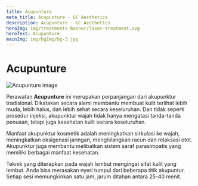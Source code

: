 ```yaml
---
title: Acupunture
meta_title: Acupunture - GC Aesthetics
description: Acupunture - GC Aesthetics
heroImg: img/treatments-banner/laser-treatment.svg
heroText: Acupunture
mainImg: img/bgImg/bg-3.jpg
---
```


<div class="container">
<div class="row mt-4">

# Acupunture

</div>
<div class="row mt-4">
<div class="col-12 col-md-6 col-lg-4">

<img :src="mainImg" class="w-100" alt="Acupunture image" />

</div>
<div class="col-12 col-md-6 col-lg-8 mt-4 mt-md-0">

Perawatan **Acupunture** ini merupakan perpanjangan dari akupunktur tradisional. Dikatakan secara alami membantu
membuat kulit terlihat lebih muda, lebih halus, dan lebih sehat secara keseluruhan.
Dan tidak seperti prosedur injeksi, akupunktur wajah tidak hanya mengatasi tanda-tanda penuaan, tetapi juga kesehatan kulit secara keseluruhan.

Manfaat akupunktur kosmetik adalah meningkatkan sirkulasi ke wajah, meningkatkan oksigenasi jaringan,
menghilangkan racun dan relaksasi otot. Akupunktur juga membantu melibatkan sistem saraf parasimpatis
yang memiliki berbagai manfaat kesehatan.

Teknik yang diterapkan pada wajah lembut mengingat sifat kulit yang lembut.
Anda bisa merasakan nyeri tumpul dari beberapa titik akupuntur.
Setiap sesi memungkinkan satu jam, jarum ditahan antara 25-40 menit.

</div>
</div>

</div>
